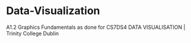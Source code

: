 # Data-Visualization
A1.2 Graphics Fundamentals as done for CS7DS4 DATA VISUALISATION | Trinity College Dublin
